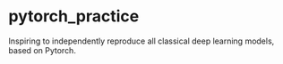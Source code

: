 # pytorch_practice
Inspiring to independently reproduce all classical deep learning models, based on Pytorch.
